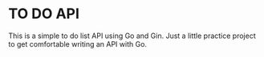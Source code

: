# TO DO API
This is a simple to do list API using Go and Gin. Just a little practice project to get comfortable writing an API with Go.